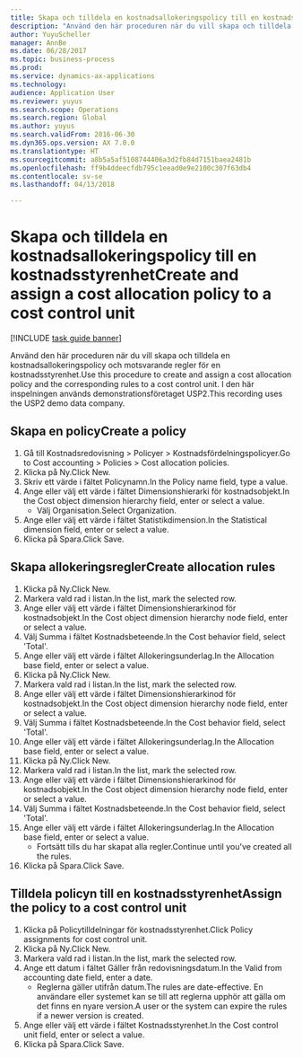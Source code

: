```yaml
--- 
title: Skapa och tilldela en kostnadsallokeringspolicy till en kostnadsstyrenhet
description: "Använd den här proceduren när du vill skapa och tilldela en kostnadsallokeringspolicy och motsvarande regler för en kostnadsstyrenhet."
author: YuyuScheller
manager: AnnBe
ms.date: 06/28/2017
ms.topic: business-process
ms.prod: 
ms.service: dynamics-ax-applications
ms.technology: 
audience: Application User
ms.reviewer: yuyus
ms.search.scope: Operations
ms.search.region: Global
ms.author: yuyus
ms.search.validFrom: 2016-06-30
ms.dyn365.ops.version: AX 7.0.0
ms.translationtype: HT
ms.sourcegitcommit: a8b5a5af5108744406a3d2fb84d7151baea2481b
ms.openlocfilehash: ff9b4ddeecfdb795c1eead0e9e2100c307f63db4
ms.contentlocale: sv-se
ms.lasthandoff: 04/13/2018

---
```

# <a name="create-and-assign-a-cost-allocation-policy-to-a-cost-control-unit"></a><span data-ttu-id="ea577-103">Skapa och tilldela en kostnadsallokeringspolicy till en kostnadsstyrenhet</span><span class="sxs-lookup"><span data-stu-id="ea577-103">Create and assign a cost allocation policy to a cost control unit</span></span>

[!INCLUDE [task guide banner](../../includes/task-guide-banner.md)]

<span data-ttu-id="ea577-104">Använd den här proceduren när du vill skapa och tilldela en kostnadsallokeringspolicy och motsvarande regler för en kostnadsstyrenhet.</span><span class="sxs-lookup"><span data-stu-id="ea577-104">Use this procedure to create and assign a cost allocation policy and the corresponding rules to a cost control unit.</span></span> <span data-ttu-id="ea577-105">I den här inspelningen används demonstrationsföretaget USP2.</span><span class="sxs-lookup"><span data-stu-id="ea577-105">This recording uses the USP2 demo data company.</span></span>


## <a name="create-a-policy"></a><span data-ttu-id="ea577-106">Skapa en policy</span><span class="sxs-lookup"><span data-stu-id="ea577-106">Create a policy</span></span>
1. <span data-ttu-id="ea577-107">Gå till Kostnadsredovisning > Policyer > Kostnadsfördelningspolicyer.</span><span class="sxs-lookup"><span data-stu-id="ea577-107">Go to Cost accounting > Policies > Cost allocation policies.</span></span>
2. <span data-ttu-id="ea577-108">Klicka på Ny.</span><span class="sxs-lookup"><span data-stu-id="ea577-108">Click New.</span></span>
3. <span data-ttu-id="ea577-109">Skriv ett värde i fältet Policynamn.</span><span class="sxs-lookup"><span data-stu-id="ea577-109">In the Policy name field, type a value.</span></span>
4. <span data-ttu-id="ea577-110">Ange eller välj ett värde i fältet Dimensionshierarki för kostnadsobjekt.</span><span class="sxs-lookup"><span data-stu-id="ea577-110">In the Cost object dimension hierarchy field, enter or select a value.</span></span>
    * <span data-ttu-id="ea577-111">Välj Organisation.</span><span class="sxs-lookup"><span data-stu-id="ea577-111">Select Organization.</span></span>  
5. <span data-ttu-id="ea577-112">Ange eller välj ett värde i fältet Statistikdimension.</span><span class="sxs-lookup"><span data-stu-id="ea577-112">In the Statistical dimension field, enter or select a value.</span></span>
6. <span data-ttu-id="ea577-113">Klicka på Spara.</span><span class="sxs-lookup"><span data-stu-id="ea577-113">Click Save.</span></span>

## <a name="create-allocation-rules"></a><span data-ttu-id="ea577-114">Skapa allokeringsregler</span><span class="sxs-lookup"><span data-stu-id="ea577-114">Create allocation rules</span></span>
1. <span data-ttu-id="ea577-115">Klicka på Ny.</span><span class="sxs-lookup"><span data-stu-id="ea577-115">Click New.</span></span>
2. <span data-ttu-id="ea577-116">Markera vald rad i listan.</span><span class="sxs-lookup"><span data-stu-id="ea577-116">In the list, mark the selected row.</span></span>
3. <span data-ttu-id="ea577-117">Ange eller välj ett värde i fältet Dimensionshierarkinod för kostnadsobjekt.</span><span class="sxs-lookup"><span data-stu-id="ea577-117">In the Cost object dimension hierarchy node field, enter or select a value.</span></span>
4. <span data-ttu-id="ea577-118">Välj Summa i fältet Kostnadsbeteende.</span><span class="sxs-lookup"><span data-stu-id="ea577-118">In the Cost behavior field, select 'Total'.</span></span>
5. <span data-ttu-id="ea577-119">Ange eller välj ett värde i fältet Allokeringsunderlag.</span><span class="sxs-lookup"><span data-stu-id="ea577-119">In the Allocation base field, enter or select a value.</span></span>
6. <span data-ttu-id="ea577-120">Klicka på Ny.</span><span class="sxs-lookup"><span data-stu-id="ea577-120">Click New.</span></span>
7. <span data-ttu-id="ea577-121">Markera vald rad i listan.</span><span class="sxs-lookup"><span data-stu-id="ea577-121">In the list, mark the selected row.</span></span>
8. <span data-ttu-id="ea577-122">Ange eller välj ett värde i fältet Dimensionshierarkinod för kostnadsobjekt.</span><span class="sxs-lookup"><span data-stu-id="ea577-122">In the Cost object dimension hierarchy node field, enter or select a value.</span></span>
9. <span data-ttu-id="ea577-123">Välj Summa i fältet Kostnadsbeteende.</span><span class="sxs-lookup"><span data-stu-id="ea577-123">In the Cost behavior field, select 'Total'.</span></span>
10. <span data-ttu-id="ea577-124">Ange eller välj ett värde i fältet Allokeringsunderlag.</span><span class="sxs-lookup"><span data-stu-id="ea577-124">In the Allocation base field, enter or select a value.</span></span>
11. <span data-ttu-id="ea577-125">Klicka på Ny.</span><span class="sxs-lookup"><span data-stu-id="ea577-125">Click New.</span></span>
12. <span data-ttu-id="ea577-126">Markera vald rad i listan.</span><span class="sxs-lookup"><span data-stu-id="ea577-126">In the list, mark the selected row.</span></span>
13. <span data-ttu-id="ea577-127">Ange eller välj ett värde i fältet Dimensionshierarkinod för kostnadsobjekt.</span><span class="sxs-lookup"><span data-stu-id="ea577-127">In the Cost object dimension hierarchy node field, enter or select a value.</span></span>
14. <span data-ttu-id="ea577-128">Välj Summa i fältet Kostnadsbeteende.</span><span class="sxs-lookup"><span data-stu-id="ea577-128">In the Cost behavior field, select 'Total'.</span></span>
15. <span data-ttu-id="ea577-129">Ange eller välj ett värde i fältet Allokeringsunderlag.</span><span class="sxs-lookup"><span data-stu-id="ea577-129">In the Allocation base field, enter or select a value.</span></span>
    * <span data-ttu-id="ea577-130">Fortsätt tills du har skapat alla regler.</span><span class="sxs-lookup"><span data-stu-id="ea577-130">Continue until you've created all the rules.</span></span>  
16. <span data-ttu-id="ea577-131">Klicka på Spara.</span><span class="sxs-lookup"><span data-stu-id="ea577-131">Click Save.</span></span>

## <a name="assign-the-policy-to-a-cost-control-unit"></a><span data-ttu-id="ea577-132">Tilldela policyn till en kostnadsstyrenhet</span><span class="sxs-lookup"><span data-stu-id="ea577-132">Assign the policy to a cost control unit</span></span>
1. <span data-ttu-id="ea577-133">Klicka på Policytilldelningar för kostnadsstyrenhet.</span><span class="sxs-lookup"><span data-stu-id="ea577-133">Click Policy assignments for cost control unit.</span></span>
2. <span data-ttu-id="ea577-134">Klicka på Ny.</span><span class="sxs-lookup"><span data-stu-id="ea577-134">Click New.</span></span>
3. <span data-ttu-id="ea577-135">Markera vald rad i listan.</span><span class="sxs-lookup"><span data-stu-id="ea577-135">In the list, mark the selected row.</span></span>
4. <span data-ttu-id="ea577-136">Ange ett datum i fältet Gäller från redovisningsdatum.</span><span class="sxs-lookup"><span data-stu-id="ea577-136">In the Valid from accounting date field, enter a date.</span></span>
    * <span data-ttu-id="ea577-137">Reglerna gäller utifrån datum.</span><span class="sxs-lookup"><span data-stu-id="ea577-137">The rules are date-effective.</span></span> <span data-ttu-id="ea577-138">En användare eller systemet kan se till att reglerna upphör att gälla om det finns en nyare version.</span><span class="sxs-lookup"><span data-stu-id="ea577-138">A user or the system can expire the rules if a newer version is created.</span></span>  
5. <span data-ttu-id="ea577-139">Ange eller välj ett värde i fältet Kostnadsstyrenhet.</span><span class="sxs-lookup"><span data-stu-id="ea577-139">In the Cost control unit field, enter or select a value.</span></span>
6. <span data-ttu-id="ea577-140">Klicka på Spara.</span><span class="sxs-lookup"><span data-stu-id="ea577-140">Click Save.</span></span>


